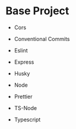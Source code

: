 # Base Project

- Cors

- Conventional Commits

- Eslint

- Express

- Husky

- Node

- Prettier

- TS-Node

- Typescript

